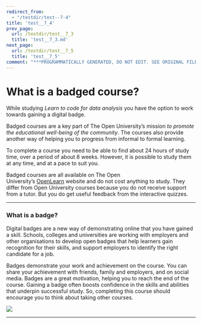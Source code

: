 ```yaml
---
redirect_from:
  - "/testdir/test--7-4"
title: 'test__7_4'
prev_page:
  url: /testdir/test__7_3
  title: 'test__7_3.md'
next_page:
  url: /testdir/test__7_5
  title: 'test__7_5'
comment: "***PROGRAMMATICALLY GENERATED, DO NOT EDIT. SEE ORIGINAL FILES IN /content***"
---
```

# What is a badged course?


While studying *Learn to code for data analysis* you have the option to work towards gaining a digital badge.

Badged courses are a key part of The Open University’s mission *to promote the educational well-being of the community*. The courses also provide another way of helping you to progress from informal to formal learning.

To complete a course you need to be able to find about 24 hours of study time, over a period of about 8 weeks. However, it is possible to study them at any time, and at a pace to suit you.

Badged courses are all available on The Open University’s [OpenLearn](http://www.open.edu/openlearn/about-openlearn/try) website and do not cost anything to study. They differ from Open University courses because you do not receive support from a tutor. But you do get useful feedback from the interactive quizzes.

---


### What is a badge?

Digital badges are a new way of demonstrating online that you have gained a skill. Schools, colleges and universities are working with employers and other organisations to develop open badges that help learners gain recognition for their skills, and support employers to identify the right candidate for a job.

Badges demonstrate your work and achievement on the course. You can share your achievement with friends, family and employers, and on social media. Badges are a great motivation, helping you to reach the end of the course. Gaining a badge often boosts confidence in the skills and abilities that underpin successful study. So, completing this course should encourage you to think about taking other courses.


![](https://www.open.edu/openlearn/ocw/pluginfile.php/1393338/mod_oucontent/oucontent/71687/lcda_1_220x220_badge.png)

---

